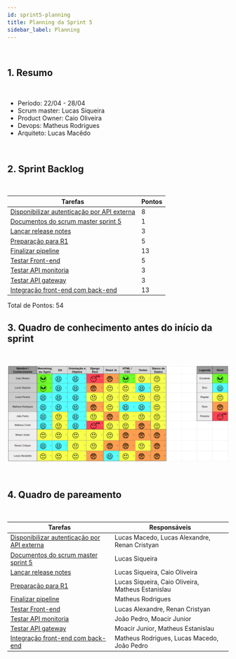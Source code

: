 ```yaml
---
id: sprint5-planning
title: Planning da Sprint 5
sidebar_label: Planning
---
```


<br>

## 1. Resumo

<br>

- Período: 22/04 - 28/04
- Scrum master: Lucas Siqueira
- Product Owner: Caio Oliveira
- Devops: Matheus Rodrigues
- Arquiteto: Lucas Macêdo

<br>

## 2. Sprint Backlog

<br>

Tarefas|Pontos
--|--
|[Disponibilizar autenticação por API externa](https://github.com/fga-eps-mds/2019.1-MaisMonitoria/issues/56) | 8
|[Documentos do scrum master sprint 5](https://github.com/fga-eps-mds/2019.1-MaisMonitoria/issues/77) | 1
|[Lançar release notes](https://github.com/fga-eps-mds/2019.1-MaisMonitoria/issues/76) | 3
|[Preparação para R1](https://github.com/fga-eps-mds/2019.1-MaisMonitoria/issues/75) | 5
|[Finalizar pipeline](https://github.com/fga-eps-mds/2019.1-MaisMonitoria/issues/74) | 13
|[Testar Front-end](https://github.com/fga-eps-mds/2019.1-MaisMonitoria/issues/73) | 5
|[Testar API monitoria](https://github.com/fga-eps-mds/2019.1-MaisMonitoria/issues/72) | 3
|[Testar API gateway](https://github.com/fga-eps-mds/2019.1-MaisMonitoria/issues/71) | 3
|[Integração front-end com back-end](https://github.com/fga-eps-mds/2019.1-MaisMonitoria/issues/70) | 13



Total de Pontos: 54

## 3. Quadro de conhecimento antes do início da sprint

<br>

![Ilustração do Quadro de Conhecimentos](assets/quadro-conhecimento-5.png)

<br>


## 4. Quadro de pareamento

<br>

Tarefas|Responsáveis
--|--
|[Disponibilizar autenticação por API externa](https://github.com/fga-eps-mds/2019.1-MaisMonitoria/issues/56) | Lucas Macedo, Lucas Alexandre, Renan Cristyan
|[Documentos do scrum master sprint 5](https://github.com/fga-eps-mds/2019.1-MaisMonitoria/issues/77) | Lucas Siqueira
|[Lançar release notes](https://github.com/fga-eps-mds/2019.1-MaisMonitoria/issues/76) | Lucas Siqueira, Caio Oliveira
|[Preparação para R1](https://github.com/fga-eps-mds/2019.1-MaisMonitoria/issues/75) | Lucas Siqueira, Caio Oliveira, Matheus Estanislau
|[Finalizar pipeline](https://github.com/fga-eps-mds/2019.1-MaisMonitoria/issues/74) | Matheus Rodrigues
|[Testar Front-end](https://github.com/fga-eps-mds/2019.1-MaisMonitoria/issues/73) | Lucas Alexandre, Renan Cristyan
|[Testar API monitoria](https://github.com/fga-eps-mds/2019.1-MaisMonitoria/issues/72) | João Pedro, Moacir Junior
|[Testar API gateway](https://github.com/fga-eps-mds/2019.1-MaisMonitoria/issues/71) | Moacir Junior, Matheus Estanislau
|[Integração front-end com back-end](https://github.com/fga-eps-mds/2019.1-MaisMonitoria/issues/70) | Matheus Rodrigues, Lucas Macedo, João Pedro






